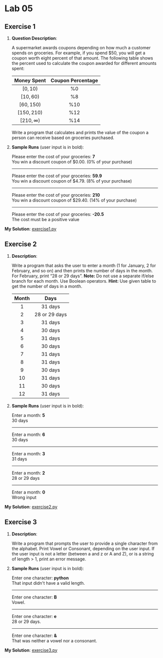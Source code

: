 # Lab 05

## Exercise 1

1. **Question Description**:

    A supermarket awards coupons depending on how much a customer spends on groceries. For example, if you spend $50, you will get a coupon worth eight percent of that amount. The following table shows the percent used to calculate the coupon awarded for different amounts spent:

    | Money Spent | Coupon Percentage |
    |:-----------:|:-----------------:|
    | $[0, 10)$ | %0 |
    | $[10, 60)$ | %8 |
    | $[60, 150)$ | %10 |
    | $[150, 210)$ | %12 |
    | $[210, \infty)$ | %14 |

    Write a program that calculates and prints the value of the coupon a person can receive based on groceries purchased.

2. **Sample Runs** (user input is in bold):

    Please enter the cost of your groceries: **7**<br>
    You win a discount coupon of $0.00. (0% of your purchase)

    ---
    Please enter the cost of your groceries: **59.9**<br>
    You win a discount coupon of $4.79. (8% of your purchase)

    ---
    Please enter the cost of your groceries: **210**<br>
    You win a discount coupon of $29.40. (14% of your purchase)

    ---
    Please enter the cost of your groceries: **-20.5**<br>
    The cost must be a positive value

**My Solution**: [exercise1.py](exercise1.py)

## Exercise 2

1. **Description**:

    Write a program that asks the user to enter a month (1 for January, 2 for February, and so on) and then prints the number of days in the month. For February, print “28 or 29 days”.
    **Note:** Do not use a separate if/else branch for each month. Use Boolean operators.
    **Hint:** Use given table to get the number of days in a month.

    | Month | Days |
    |:-----:|:----:|
    | 1 | 31 days |
    | 2 | 28 or 29 days |
    | 3 | 31 days |
    | 4 | 30 days |
    | 5 | 31 days |
    | 6 | 30 days |
    | 7 | 31 days |
    | 8 | 31 days |
    | 9 | 30 days |
    | 10 | 31 days |
    | 11 | 30 days |
    | 12 | 31 days |

2. **Sample Runs** (user input is in bold):

    Enter a month: **5**<br>
    30 days

    ---
    Enter a month: **6**<br>
    30 days

    ---
    Enter a month: **3**<br>
    31 days

    ---
    Enter a month: **2**<br>
    28 or 29 days

    ---
    Enter a month: **0**<br>
    Wrong input

**My Solution**: [exercise2.py](exercise2.py)

## Exercise 3

1. **Description**:

    Write a program that prompts the user to provide a single character from the alphabet.
    Print Vowel or Consonant, depending on the user input. If the user input is not a letter (between a and z or A and Z), or is a string of length > 1, print an error message.

2. **Sample Runs** (user input is in bold):

    Enter one character: **python**<br>
    That input didn't have a valid length.

    ---
    Enter one character: **B**<br>
    Vowel.

    ---
    Enter one character: **e**<br>
    28 or 29 days.

    ---
    Enter one character: **&**<br>
    That was neither a vowel nor a consonant.

**My Solution**: [exercise3.py](exercise3.py)
